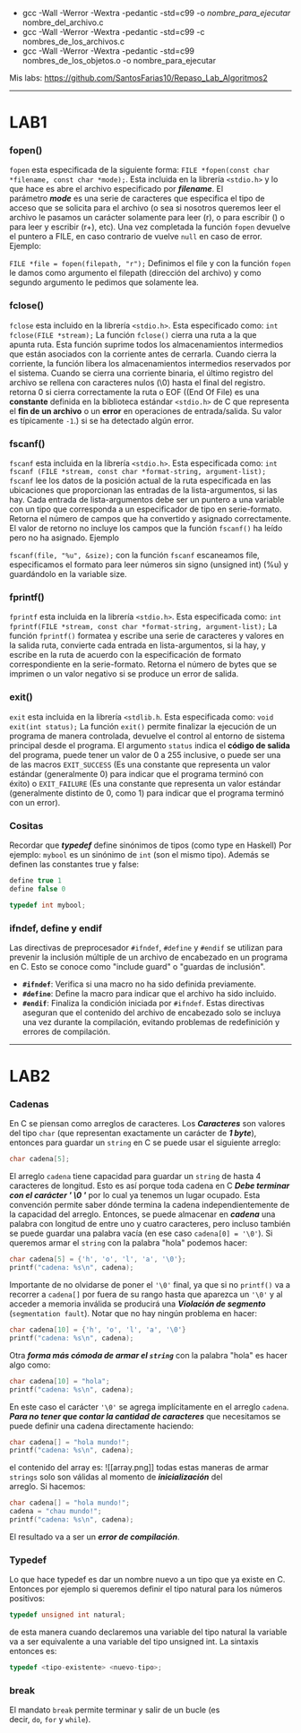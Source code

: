 - gcc -Wall -Werror -Wextra -pedantic -std=c99 -o *nombre_para_ejecutar* nombre_del_archivo.c
- gcc -Wall -Werror -Wextra -pedantic -std=c99 -c nombres_de_los_archivos.c
- gcc -Wall -Werror -Wextra -pedantic -std=c99 nombres_de_los_objetos.o -o nombre_para_ejecutar

Mis labs: https://github.com/SantosFarias10/Repaso_Lab_Algoritmos2

---
# LAB1 

### fopen()
`fopen` esta especificada de la siguiente forma: `FILE *fopen(const char *filename, const char *mode);`. Esta incluida en la librería `<stdio.h>` y lo que hace es abre el archivo especificado por ***filename***. El parámetro ***mode*** es una serie de caracteres que especifica el tipo de acceso que se solicita para el archivo (o sea si nosotros queremos leer el archivo le pasamos un carácter solamente para leer (r), o para escribir () o para leer y escribir (r+), etc). Una vez completada la función `fopen` devuelve el puntero a FILE, en caso contrario de vuelve `null` en caso de error. Ejemplo: 

`FILE *file = fopen(filepath, "r");`
Definimos el file y con la función `fopen` le damos como argumento el filepath (dirección del archivo) y como segundo argumento le pedimos que solamente lea.

### fclose()
`fclose` esta incluido en la librería `<stdio.h>`. Esta especificado como:
`int fclose(FILE *stream);`
La función `fclose()` cierra una ruta a la que apunta ruta. Esta función suprime todos los almacenamientos intermedios que están asociados con la corriente antes de cerrarla. Cuando cierra la corriente, la función libera los almacenamientos intermedios reservados por el sistema. Cuando se cierra una corriente binaria, el último registro del archivo se rellena con caracteres nulos (\0) hasta el final del registro.
retorna 0 si cierra correctamente la ruta o EOF ((End Of File) es una **constante** definida en la biblioteca estándar `<stdio.h>` de C que representa el **fin de un archivo** o un **error** en operaciones de entrada/salida. Su valor es típicamente `-1`.) si se ha detectado algún error.

### fscanf()
`fscanf` esta incluida en la librería `<stdio.h>`. Esta especificada como: 
`int fscanf (FILE *stream, const char *format-string, argument-list);`
`fscanf` lee los datos de la posición actual de la ruta especificada en las ubicaciones que proporcionan las entradas de la lista-argumentos, si las hay. Cada entrada de lista-argumentos debe ser un puntero a una variable con un tipo que corresponda a un especificador de tipo en serie-formato. Retorna el número de campos que ha convertido y asignado correctamente. El valor de retorno no incluye los campos que la función `fscanf()` ha leído pero no ha asignado. Ejemplo

`fscanf(file, "%u", &size);`
con la función `fscanf` escaneamos file, especificamos el formato para leer números sin signo (unsigned int) (%u) y guardándolo en la variable size.

### fprintf()
`fprintf` esta incluida en la librería `<stdio.h>`. Esta especificada como:
`int fprintf(FILE *stream, const char *format-string, argument-list);`
La función `fprintf()` formatea y escribe una serie de caracteres y valores en la salida ruta, convierte cada entrada en lista-argumentos, si la hay, y escribe en la ruta de acuerdo con la especificación de formato correspondiente en la serie-formato.
Retorna el número de bytes que se imprimen o un valor negativo si se produce un error de salida.

### exit()
`exit` esta incluida en la librería `<stdlib.h`. Esta especificada como:
`void exit(int status);`
La función `exit()` permite finalizar la ejecución de un programa de manera controlada, devuelve el control al entorno de sistema principal desde el programa. 
El argumento `status` indica el **código de salida** del programa, puede tener un valor de 0 a 255 inclusive, o puede ser una de las macros `EXIT_SUCCESS` (Es una constante que representa un valor estándar (generalmente 0) para indicar que el programa terminó con éxito) o `EXIT_FAILURE` (Es una constante que representa un valor estándar (generalmente distinto de 0, como 1) para indicar que el programa terminó con un error).

### Cositas
Recordar que ***typedef*** define sinónimos de tipos (como type en Haskell)
Por ejemplo:  `mybool` es un sinónimo de `int` (son el mismo tipo). Además se  
definen las constantes true y false:  
```c
define true 1  
define false 0  

typedef int mybool;
```

### ifndef, define y endif
Las directivas de preprocesador `#ifndef`, `#define` y `#endif` se utilizan para prevenir la inclusión múltiple de un archivo de encabezado en un programa en C. Esto se conoce como "include guard" o "guardas de inclusión".
- **`#ifndef`**: Verifica si una macro no ha sido definida previamente.
- **`#define`**: Define la macro para indicar que el archivo ha sido incluido.
- **`#endif`**: Finaliza la condición iniciada por `#ifndef`.
Estas directivas aseguran que el contenido del archivo de encabezado solo se incluya una vez durante la compilación, evitando problemas de redefinición y errores de compilación.
---
# LAB2

### Cadenas
En C se piensan como arreglos de caracteres. Los ***Caracteres*** son valores del tipo `char` (que representan exactamente un carácter de ***1 byte***), entonces para guardar un `string` en C se puede usar el siguiente arreglo:
```c
char cadena[5];
```
El arreglo `cadena` tiene capacidad para guardar un `string` de hasta 4 caracteres de longitud. Esto es así porque toda cadena en C ***Debe terminar con el carácter ' \0 '*** por lo cual ya tenemos un lugar ocupado. Esta convención permite saber dónde termina la cadena independientemente de la capacidad del arreglo. Entonces, se puede almacenar en ***cadena*** una palabra con longitud de entre uno y cuatro caracteres, pero incluso también se puede guardar una palabra vacía (en ese caso `cadena[0] = '\0'`). Si queremos armar el `string` con la palabra "hola" podemos hacer:
```c
char cadena[5] = {'h', 'o', 'l', 'a', '\0'};
printf("cadena: %s\n", cadena);
```
Importante de no olvidarse de poner el `'\0'` final, ya que si no `printf()` va a recorrer a `cadena[]` por fuera de su rango hasta que aparezca un `'\0'` y al acceder a memoria inválida se producirá una ***Violación de segmento*** (`segmentation fault`). Notar que no hay ningún problema en hacer:
```c
char cadena[10] = {'h', 'o', 'l', 'a', '\0'}
printf("cadena: %s\n", cadena);
```

Otra ***forma más cómoda de armar el `string`*** con la palabra "hola" es hacer algo como:
```c
char cadena[10] = "hola";  
printf("cadena: %s\n", cadena);
```
En este caso el carácter `'\0'` se agrega implícitamente en el arreglo `cadena`. ***Para no tener que contar la cantidad de caracteres*** que necesitamos se puede definir una cadena directamente haciendo:
```c
char cadena[] = "hola mundo!";  
printf("cadena: %s\n", cadena);
```
el contenido del array es:
![[array.png]]
todas estas maneras de armar `strings` solo son válidas al momento de ***inicialización*** del  
arreglo. Si hacemos:
```c
char cadena[] = "hola mundo!";
cadena = "chau mundo!";
printf("cadena: %s\n", cadena);
```
El resultado va a ser un ***error de compilación***. 

### Typedef
Lo que hace typedef es dar un nombre nuevo a un tipo que ya existe en C. Entonces por ejemplo si queremos definir el tipo natural para los números positivos:
```c
typedef unsigned int natural;
```
de esta manera cuando declaremos una variable del tipo natural la variable va a ser equivalente a una variable del tipo unsigned int.
La sintaxis entonces es:
```c
typedef <tipo-existente> <nuevo-tipo>;
```

### break
El mandato `break` permite terminar y salir de un bucle (es decir, `do`, `for` y `while`).
